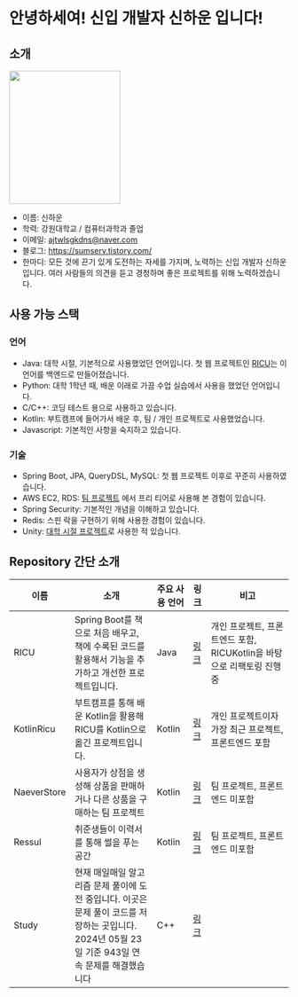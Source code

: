 # 안녕하세여! 신입 개발자 신하운 입니다!

## 소개
<img src="https://github.com/tlsgkdns/tlsgkdns/assets/24753709/502f6bd9-6437-4688-836b-e3c695eb9bdd" width=200 height=240 /><br>
- 이름: 신하운
- 학력: 강원대학교 / 컴퓨터과학과 졸업
- 이메일: ajtwlsgkdns@naver.com <br>
- 블로그: https://sumserv.tistory.com/
- 한마디: 모든 것에 끈기 있게 도전하는 자세를 가지며, 노력하는 신입 개발자 신하운입니다. 여러 사람들의 의견을 듣고 경청하며 좋은 프로젝트를 위해 노력하겠습니다.

## 사용 가능 스택
### 언어
- Java: 대학 시절, 기본적으로 사용했었던 언어입니다. 첫 웹 프로젝트인 [RICU](https://github.com/tlsgkdns/ricu)는 이 언어를 백엔드로 만들어졌습니다.
- Python: 대학 1학년 때, 배운 이래로 가끔 수업 실습에서 사용을 했었던 언어입니다.
- C/C++: 코딩 테스트 용으로 사용하고 있습니다.
- Kotlin: 부트캠프에 들어가서 배운 후, 팀 / 개인 프로젝트로 사용했었습니다.
- Javascript: 기본적인 사항을 숙지하고 있습니다.
### 기술
 - Spring Boot, JPA, QueryDSL, MySQL: 첫 웹 프로젝트 이후로 꾸준히 사용하였습니다.
 - AWS EC2, RDS: [팀 프로젝트](https://github.com/tlsgkdns/NaeverStore) 에서 프리 티어로 사용해 본 경험이 있습니다.
 - Spring Security: 기본적인 개념을 이해하고 있습니다.
 - Redis: 스핀 락을 구현하기 위해 사용한 경험이 있습니다.
 - Unity: [대학 시절 프로젝트](https://github.com/tlsgkdns/exerHero)로 사용한 적 있습니다.
## Repository 간단 소개
| 이름 | 소개 | 주요 사용 언어 | 링크 | 비고
| --- | --- | --- | --- | ---
| RICU | Spring Boot를 책으로 처음 배우고, 책에 수록된 코드를 활용해서 기능을 추가하고 개선한 프로젝트입니다.| Java | [링크](https://github.com/tlsgkdns/ricu) | 개인 프로젝트, 프론트엔드 포함, RICUKotlin을 바탕으로 리팩토링 진행 중
| KotlinRicu | 부트캠프를 통해 배운 Kotlin을 활용해 RICU를 Kotlin으로 옮긴 프로젝트입니다.| Kotlin | [링크](https://github.com/tlsgkdns/RicuKotlin) | 개인 프로젝트이자 가장 최근 프로젝트, 프론트엔드 포함
| NaeverStore | 사용자가 상점을 생성해 상품을 판매하거나 다른 상품을 구매하는 팀 프로젝트| Kotlin | [링크](https://github.com/tlsgkdns/NaeverStore) | 팀 프로젝트, 프론트엔드 미포함
| Ressul | 취준생들이 이력서를 통해 썰을 푸는 공간 | Kotlin | [링크](https://github.com/tlsgkdns/Ressul)| 팀 프로젝트, 프론트엔드 미포함
| Study | 현재 매일매일 알고리즘 문제 풀이에 도전 중입니다. 이곳은 문제 풀이 코드를 저장하는 곳입니다.<br>2024년 05월 23일 기준 943일 연속 문제를 해결했습니다 | C++ | [링크](https://github.com/tlsgkdns/study) |


